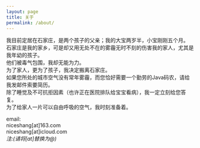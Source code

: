 ```yaml
---
layout: page
title: 关于
permalink: /about/
---
```


我目前定居在石家庄，是两个孩子的父亲；我的大宝两岁半，小宝刚刚五个月。     
石家庄是我的家乡，可是却又用无处不在的雾霾无时不刻的伤害我的家人，尤其是我年幼的孩子。       
他们被毒气包围，我却无能为力。        
为了家人，更为了孩子，我决定搬离石家庄。        
如果您所处的城市空气没有常年雾霾，而您恰好需要一个勤劳的Java码农，请给我发邮件索要简历。      
除了睡觉及不可抗拒因素（也许正在医院排队给宝宝看病），我一定立刻给您答复。         
为了给家人一片可以自由呼吸的空气，我时刻准备着。

email:            
   niceshang[at]163.com        
   niceshang[at]icloud.com         
   _注:(请将[at]替换为@)_